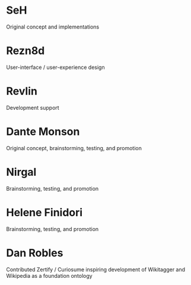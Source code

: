 SeH
===
Original concept and implementations

Rezn8d
======
User-interface / user-experience design

Revlin
======
Development support

Dante Monson
============
Original concept, brainstorming, testing, and promotion

Nirgal
======
Brainstorming, testing, and promotion

Helene Finidori
===============
Brainstorming, testing, and promotion

Dan Robles
==========
Contributed Zertify / Curiosume inspiring development of Wikitagger and Wikipedia as a foundation ontology

